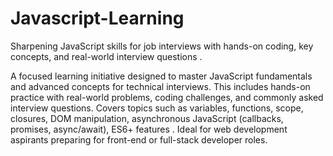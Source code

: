 # Javascript-Learning
Sharpening JavaScript skills for job interviews with hands-on coding, key concepts, and real-world interview questions .

A focused learning initiative designed to master JavaScript fundamentals and advanced concepts for technical interviews. This includes hands-on practice with real-world problems, coding challenges, and commonly asked interview questions. Covers topics such as variables, functions, scope, closures, DOM manipulation, asynchronous JavaScript (callbacks, promises, async/await), ES6+ features . Ideal for web development aspirants preparing for front-end or full-stack developer roles.

